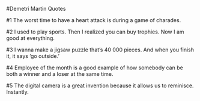 #Demetri Martin Quotes

#1
The worst time to have a heart attack is during a game of charades.

#2
I used to play sports. Then I realized you can buy trophies. Now I am good at everything.

#3
I wanna make a jigsaw puzzle that’s 40 000 pieces. And when you finish it, it says ’go outside.’

#4
Employee of the month is a good example of how somebody can be both a winner and a loser at the same time.

#5
The digital camera is a great invention because it allows us to reminisce. Instantly.

